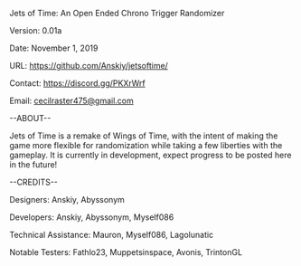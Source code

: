 Jets of Time: An Open Ended Chrono Trigger Randomizer

Version: 0.01a

Date: November 1, 2019

URL: https://github.com/Anskiy/jetsoftime/

Contact: https://discord.gg/PKXrWrf
         
Email:   cecilraster475@gmail.com

--ABOUT--

Jets of Time is a remake of Wings of Time, with the intent of making the game more flexible for randomization while taking a few liberties with the gameplay. It is currently in development, expect progress to be posted here in the future!


--CREDITS--

Designers: Anskiy, Abyssonym

Developers: Anskiy, Abyssonym, Myself086

Technical Assistance: Mauron, Myself086, Lagolunatic

Notable Testers: Fathlo23, Muppetsinspace, Avonis, TrintonGL
